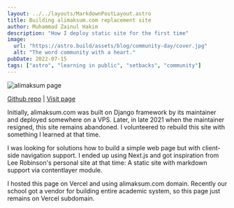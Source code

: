 ```yaml
---
layout: ../../layouts/MarkdownPostLayout.astro
title: Building alimaksum.com replacement site
author: Muhammad Zainul Hakim
description: "How I deploy static site for the first time"
image:
  url: "https://astro.build/assets/blog/community-day/cover.jpg"
  alt: "The word community with a heart."
pubDate: 2022-07-15
tags: ["astro", "learning in public", "setbacks", "community"]
---
```


![alimaksum page](/images/almaweb.jpg "alimaksum.com previous site")

[Github repo](https://github.com/alimaksumdev/webstatic) | [Visit page](https://alimaksum.vercel.app/)

Initially, alimaksum.com was built on Django framework by its maintainer and deployed somewhere on a VPS. Later, in late 2021 when the maintainer resigned, this site remains abandoned. I volunteered to rebuild this site with something I learned at that time.

I was looking for solutions how to build a simple web page but with client-side navigation support. I ended up using Next.js and got inspiration from Lee Robinson's personal site at that time: A static site with markdown support via contentlayer module.

I hosted this page on Vercel and using alimaksum.com domain. Recently our school got a vendor for building entire academic system, so this page just remains on Vercel subdomain.

